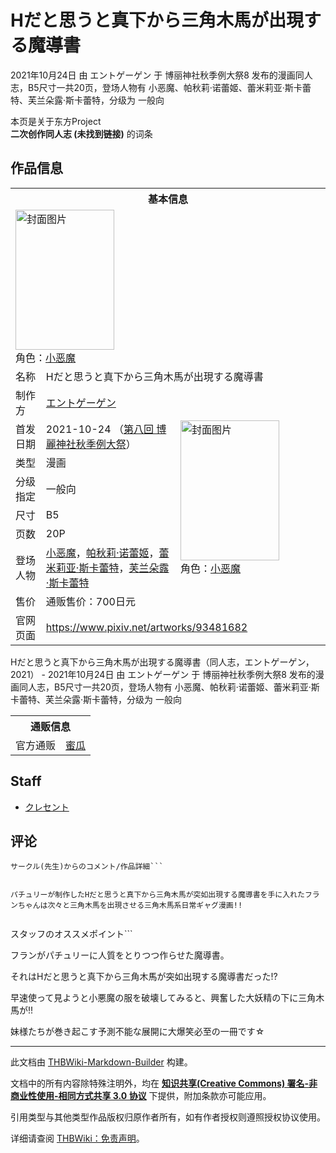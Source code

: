# Hだと思うと真下から三角木馬が出現する魔導書

<!-- source html: G:\repos\THBWiki-Markdown-Builder\THBWikiMarkdown\Temp\main\9\93\ns0%3AH%E3%81%A0%E3%81%A8%E6%80%9D%E3%81%86%E3%81%A8%E7%9C%9F%E4%B8%8B%E3%81%8B%E3%82%89%E4%B8%89%E8%A7%92%E6%9C%A8%E9%A6%AC%E3%81%8C%E5%87%BA%E7%8F%BE%E3%81%99%E3%82%8B%E9%AD%94%E5%B0%8E%E6%9B%B8.html -->

2021年10月24日 由 エントゲーゲン 于 博丽神社秋季例大祭8 发布的漫画同人志，B5尺寸一共20页，登场人物有 小恶魔、帕秋莉·诺蕾姬、蕾米莉亚·斯卡蕾特、芙兰朵露·斯卡蕾特，分级为 一般向

本页是关于东方Project  
 **二次创作同人志 (未找到链接)** 的词条

## 作品信息

<table><tbody><tr><th colspan="3">基本信息</th></tr><tr><td class="cover-artwork-mobile" colspan="2"><a href="./文件-Hだと思うと真下から三角木馬が出現する魔導書封面.jpg.md" class="image" title="封面图片"><img alt="封面图片" src="https://upload.thwiki.cc/thumb/3/3f/H%E3%81%A0%E3%81%A8%E6%80%9D%E3%81%86%E3%81%A8%E7%9C%9F%E4%B8%8B%E3%81%8B%E3%82%89%E4%B8%89%E8%A7%92%E6%9C%A8%E9%A6%AC%E3%81%8C%E5%87%BA%E7%8F%BE%E3%81%99%E3%82%8B%E9%AD%94%E5%B0%8E%E6%9B%B8%E5%B0%81%E9%9D%A2.jpg/158px-H%E3%81%A0%E3%81%A8%E6%80%9D%E3%81%86%E3%81%A8%E7%9C%9F%E4%B8%8B%E3%81%8B%E3%82%89%E4%B8%89%E8%A7%92%E6%9C%A8%E9%A6%AC%E3%81%8C%E5%87%BA%E7%8F%BE%E3%81%99%E3%82%8B%E9%AD%94%E5%B0%8E%E6%9B%B8%E5%B0%81%E9%9D%A2.jpg" decoding="async" loading="lazy" width="158" height="224" srcset="https://upload.thwiki.cc/thumb/3/3f/H%E3%81%A0%E3%81%A8%E6%80%9D%E3%81%86%E3%81%A8%E7%9C%9F%E4%B8%8B%E3%81%8B%E3%82%89%E4%B8%89%E8%A7%92%E6%9C%A8%E9%A6%AC%E3%81%8C%E5%87%BA%E7%8F%BE%E3%81%99%E3%82%8B%E9%AD%94%E5%B0%8E%E6%9B%B8%E5%B0%81%E9%9D%A2.jpg/237px-H%E3%81%A0%E3%81%A8%E6%80%9D%E3%81%86%E3%81%A8%E7%9C%9F%E4%B8%8B%E3%81%8B%E3%82%89%E4%B8%89%E8%A7%92%E6%9C%A8%E9%A6%AC%E3%81%8C%E5%87%BA%E7%8F%BE%E3%81%99%E3%82%8B%E9%AD%94%E5%B0%8E%E6%9B%B8%E5%B0%81%E9%9D%A2.jpg 1.5x, https://upload.thwiki.cc/thumb/3/3f/H%E3%81%A0%E3%81%A8%E6%80%9D%E3%81%86%E3%81%A8%E7%9C%9F%E4%B8%8B%E3%81%8B%E3%82%89%E4%B8%89%E8%A7%92%E6%9C%A8%E9%A6%AC%E3%81%8C%E5%87%BA%E7%8F%BE%E3%81%99%E3%82%8B%E9%AD%94%E5%B0%8E%E6%9B%B8%E5%B0%81%E9%9D%A2.jpg/315px-H%E3%81%A0%E3%81%A8%E6%80%9D%E3%81%86%E3%81%A8%E7%9C%9F%E4%B8%8B%E3%81%8B%E3%82%89%E4%B8%89%E8%A7%92%E6%9C%A8%E9%A6%AC%E3%81%8C%E5%87%BA%E7%8F%BE%E3%81%99%E3%82%8B%E9%AD%94%E5%B0%8E%E6%9B%B8%E5%B0%81%E9%9D%A2.jpg 2x" data-file-width="634" data-file-height="900"></a><div class="cover-char">角色：<a href="./小恶魔.md" title="小恶魔">小恶魔</a></div></td>
</tr><tr><td class="label">名称</td><td colspan="2"> Hだと思うと真下から三角木馬が出現する魔導書 </td></tr><tr><td class="label">制作方</td><td><a href="./エントゲーゲン.md" title="エントゲーゲン">エントゲーゲン</a></td><td class="cover-artwork" rowspan="8" style="min-width:224px;"><a href="./文件-Hだと思うと真下から三角木馬が出現する魔導書封面.jpg.md" class="image" title="封面图片"><img alt="封面图片" src="https://upload.thwiki.cc/thumb/3/3f/H%E3%81%A0%E3%81%A8%E6%80%9D%E3%81%86%E3%81%A8%E7%9C%9F%E4%B8%8B%E3%81%8B%E3%82%89%E4%B8%89%E8%A7%92%E6%9C%A8%E9%A6%AC%E3%81%8C%E5%87%BA%E7%8F%BE%E3%81%99%E3%82%8B%E9%AD%94%E5%B0%8E%E6%9B%B8%E5%B0%81%E9%9D%A2.jpg/158px-H%E3%81%A0%E3%81%A8%E6%80%9D%E3%81%86%E3%81%A8%E7%9C%9F%E4%B8%8B%E3%81%8B%E3%82%89%E4%B8%89%E8%A7%92%E6%9C%A8%E9%A6%AC%E3%81%8C%E5%87%BA%E7%8F%BE%E3%81%99%E3%82%8B%E9%AD%94%E5%B0%8E%E6%9B%B8%E5%B0%81%E9%9D%A2.jpg" decoding="async" loading="lazy" width="158" height="224" srcset="https://upload.thwiki.cc/thumb/3/3f/H%E3%81%A0%E3%81%A8%E6%80%9D%E3%81%86%E3%81%A8%E7%9C%9F%E4%B8%8B%E3%81%8B%E3%82%89%E4%B8%89%E8%A7%92%E6%9C%A8%E9%A6%AC%E3%81%8C%E5%87%BA%E7%8F%BE%E3%81%99%E3%82%8B%E9%AD%94%E5%B0%8E%E6%9B%B8%E5%B0%81%E9%9D%A2.jpg/237px-H%E3%81%A0%E3%81%A8%E6%80%9D%E3%81%86%E3%81%A8%E7%9C%9F%E4%B8%8B%E3%81%8B%E3%82%89%E4%B8%89%E8%A7%92%E6%9C%A8%E9%A6%AC%E3%81%8C%E5%87%BA%E7%8F%BE%E3%81%99%E3%82%8B%E9%AD%94%E5%B0%8E%E6%9B%B8%E5%B0%81%E9%9D%A2.jpg 1.5x, https://upload.thwiki.cc/thumb/3/3f/H%E3%81%A0%E3%81%A8%E6%80%9D%E3%81%86%E3%81%A8%E7%9C%9F%E4%B8%8B%E3%81%8B%E3%82%89%E4%B8%89%E8%A7%92%E6%9C%A8%E9%A6%AC%E3%81%8C%E5%87%BA%E7%8F%BE%E3%81%99%E3%82%8B%E9%AD%94%E5%B0%8E%E6%9B%B8%E5%B0%81%E9%9D%A2.jpg/315px-H%E3%81%A0%E3%81%A8%E6%80%9D%E3%81%86%E3%81%A8%E7%9C%9F%E4%B8%8B%E3%81%8B%E3%82%89%E4%B8%89%E8%A7%92%E6%9C%A8%E9%A6%AC%E3%81%8C%E5%87%BA%E7%8F%BE%E3%81%99%E3%82%8B%E9%AD%94%E5%B0%8E%E6%9B%B8%E5%B0%81%E9%9D%A2.jpg 2x" data-file-width="634" data-file-height="900"></a><div class="cover-char">角色：<a href="./小恶魔.md" title="小恶魔">小恶魔</a></div></td>
</tr><tr><td class="label">首发日期</td><td>2021-10-24&#160;（<a href="/展会作品列表?e=%E5%8D%9A%E4%B8%BD%E7%A5%9E%E7%A4%BE%E7%A7%8B%E5%AD%A3%E4%BE%8B%E5%A4%A7%E7%A5%AD%238">第八回 博麗神社秋季例大祭</a>）</td></tr><tr><td class="label">类型</td><td>漫画</td></tr><tr><td class="label">分级指定</td><td>一般向</td></tr><tr><td class="label">尺寸</td><td>B5</td></tr><tr><td class="label">页数</td><td>20P</td></tr><tr><td class="label">登场人物</td><td><a href="./小恶魔.md" title="小恶魔">小恶魔</a>，<a href="./帕秋莉·诺蕾姬.md" title="帕秋莉·诺蕾姬">帕秋莉·诺蕾姬</a>，<a href="./蕾米莉亚·斯卡蕾特.md" title="蕾米莉亚·斯卡蕾特">蕾米莉亚·斯卡蕾特</a>，<a href="./芙兰朵露·斯卡蕾特.md" title="芙兰朵露·斯卡蕾特">芙兰朵露·斯卡蕾特</a></td></tr><tr><td class="label">售价</td><td>通贩售价：700日元</td></tr>
<tr><td class="label">官网页面</td><td colspan="2"><a rel="nofollow" class="external free" href="https://www.pixiv.net/artworks/93481682">https://www.pixiv.net/artworks/93481682</a></td></tr></tbody></table>

Hだと思うと真下から三角木馬が出現する魔導書（同人志，エントゲーゲン，2021） - 2021年10月24日 由 エントゲーゲン 于 博丽神社秋季例大祭8 发布的漫画同人志，B5尺寸一共20页，登场人物有 小恶魔、帕秋莉·诺蕾姬、蕾米莉亚·斯卡蕾特、芙兰朵露·斯卡蕾特，分级为 一般向

<table><tbody><tr><th colspan="3">通贩信息</th></tr><tr><td class="label">官方通贩</td><td colspan="2"><a rel="nofollow" class="external text" href="https://www.melonbooks.co.jp/detail/detail.php?product_id=1121164">蜜瓜</a></td></tr></tbody></table>



## Staff
- [クレセント](./クレセント（视频）.md)


## 评论
```
サークル(先生)からのコメント/作品詳細```

  
パチュリーが制作したHだと思うと真下から三角木馬が突如出現する魔導書を手に入れたフランちゃんは次々と三角木馬を出現させる三角木馬系日常ギャグ漫画!!
  

```
スタッフのオススメポイント```


  
フランがパチュリーに人質をとりつつ作らせた魔導書。  

それはHだと思うと真下から三角木馬が突如出現する魔導書だった!?  

早速使って見ようと小悪魔の服を破壊してみると、興奮した大妖精の下に三角木馬が!!  

妹様たちが巻き起こす予測不能な展開に大爆笑必至の一冊です☆
  


  
  

  





---

此文档由 [THBWiki-Markdown-Builder](https://github.com/Delsin-Yu/THBWiki-Markdown-Builder) 构建。

文档中的所有内容除特殊注明外，均在 [**知识共享(Creative Commons) 署名-非商业性使用-相同方式共享 3.0 协议**](https://creativecommons.org/licenses/by-sa/3.0/deed.zh-hans) 下提供，附加条款亦可能应用。

引用类型与其他类型作品版权归原作者所有，如有作者授权则遵照授权协议使用。

详细请查阅 [THBWiki：免责声明](https://thbwiki.cc/THBWiki:%E5%85%8D%E8%B4%A3%E5%A3%B0%E6%98%8E)。

